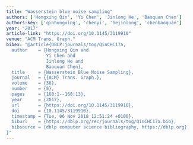 ```yaml
---
title: "Wasserstein blue noise sampling"
authors: ['Hongxing Qin', 'Yi Chen', 'Jinlong He', 'Baoquan Chen']
authors-key: ['qinhongxing', 'chenyi', 'hejinlong', 'chenbaoquan']
year: "2017"
article-link: "https://doi.org/10.1145/3119910"
venue: "ACM Trans. Graph."
bibex: "@article{DBLP:journals/tog/QinCHC17a,
  author    = {Hongxing Qin and
               Yi Chen and
               Jinlong He and
               Baoquan Chen},
  title     = {Wasserstein Blue Noise Sampling},
  journal   = {{ACM} Trans. Graph.},
  volume    = {36},
  number    = {5},
  pages     = {168:1--168:13},
  year      = {2017},
  url       = {https://doi.org/10.1145/3119910},
  doi       = {10.1145/3119910},
  timestamp = {Tue, 06 Nov 2018 12:51:24 +0100},
  biburl    = {https://dblp.org/rec/journals/tog/QinCHC17a.bib},
  bibsource = {dblp computer science bibliography, https://dblp.org}
}"
---
```


